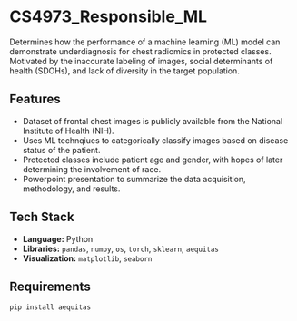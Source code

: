 # CS4973_Responsible_ML
Determines how the performance of a machine learning (ML) model can demonstrate underdiagnosis for chest radiomics in protected classes. Motivated by the inaccurate labeling of images, social determinants of health (SDOHs), and lack of diversity in the target population.

## Features
* Dataset of frontal chest images is publicly available from the National Institute of Health (NIH).
* Uses ML technqiues to categorically classify images based on disease status of the patient.
* Protected classes include patient age and gender, with hopes of later determining the involvement of race.
* Powerpoint presentation to summarize the data acquisition, methodology, and results.

## Tech Stack
* **Language:** Python  
* **Libraries:** `pandas`, `numpy`, `os`, `torch`, `sklearn`, `aequitas`
* **Visualization:** `matplotlib`, `seaborn`
  
## Requirements

```
pip install aequitas
```

